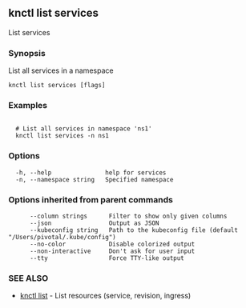 ## knctl list services

List services

### Synopsis

List all services in a namespace

```
knctl list services [flags]
```

### Examples

```

  # List all services in namespace 'ns1'
  knctl list services -n ns1
```

### Options

```
  -h, --help               help for services
  -n, --namespace string   Specified namespace
```

### Options inherited from parent commands

```
      --column strings      Filter to show only given columns
      --json                Output as JSON
      --kubeconfig string   Path to the kubeconfig file (default "/Users/pivotal/.kube/config")
      --no-color            Disable colorized output
      --non-interactive     Don't ask for user input
      --tty                 Force TTY-like output
```

### SEE ALSO

* [knctl list](knctl_list.md)	 - List resources (service, revision, ingress)

